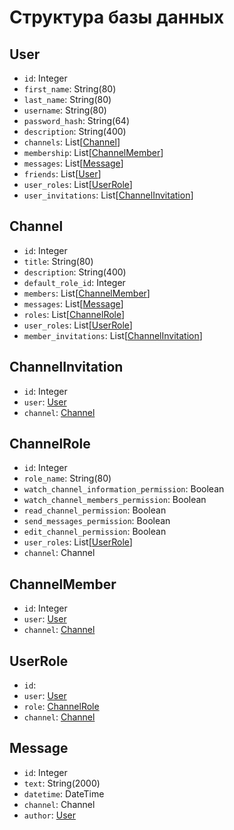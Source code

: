 # Структура базы данных

## User

* `id`: Integer
* `first_name`: String(80)
* `last_name`: String(80)
* `username`: String(80)
* `password_hash`: String(64)
* `description`: String(400)
* `channels`: List[[Channel](#channel)]
* `membership`: List[[ChannelMember](#channelmember)]
* `messages`: List[[Message](#message)]
* `friends`: List[[User](#user)]
* `user_roles`: List[[UserRole](#userrole)]
* `user_invitations`: List[[ChannelInvitation](#channelinvitation)]

## Channel

* `id`: Integer
* `title`: String(80)
* `description`: String(400)
* `default_role_id`: Integer
* `members`: List[[ChannelMember](#channelmember)]
* `messages`: List[[Message](#message)]
* `roles`: List[[ChannelRole](#channelrole)]
* `user_roles`: List[[UserRole](#userrole)]
* `member_invitations`: List[[ChannelInvitation](#channelinvitation)]

## ChannelInvitation

* `id`: Integer
* `user`: [User](#user)
* `channel`: [Channel](#channel)

## ChannelRole

* `id`: Integer
* `role_name`: String(80)
* `watch_channel_information_permission`: Boolean
* `watch_channel_members_permission`: Boolean
* `read_channel_permission`: Boolean
* `send_messages_permission`: Boolean
* `edit_channel_permission`: Boolean
* `user_roles`: List[[UserRole](#userrole)]
* `channel`: Channel

## ChannelMember

* `id`: Integer
* `user`: [User](#user)
* `channel`: [Channel](#channel)

## UserRole

* `id`: 
* `user`: [User](#user)
* `role`: [ChannelRole](#channelrole)
* `channel`: [Channel](#channel)

## Message

* `id`: Integer
* `text`: String(2000)
* `datetime`: DateTime
* `channel`: Channel
* `author`: [User](#user)
